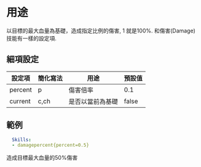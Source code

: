 用途
========================

以目標的最大血量為基礎，造成指定比例的傷害, 1 就是100%. 和傷害(Damage)技能有一樣的設定項.

細項設定
----------

| 設定項| 簡化寫法 | 用途 | 預設值 |
|------------------|---------|------------------------------------------------------------------------|---------|
| percent  | p   | 傷害倍率  | 0.1 |
| current  | c,ch| 是否以當前為基礎 | false   |

範例
--------
```yml
  Skills:
  - damagepercent{percent=0.5}
```
造成目標最大血量的50%傷害
